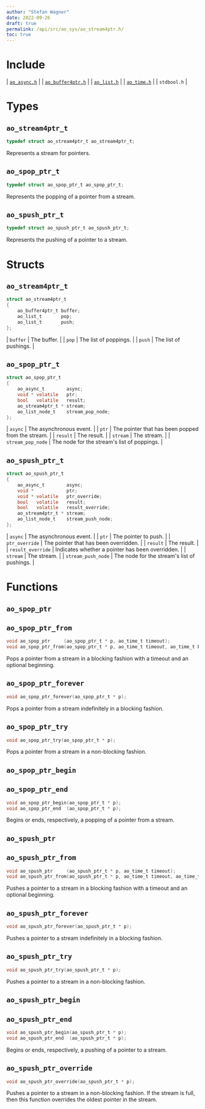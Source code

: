 ```yaml
---
author: "Stefan Wagner"
date: 2022-09-26
draft: true
permalink: /api/src/ao_sys/ao_stream4ptr.h/
toc: true
---
```


# Include

| [`ao_async.h`](ao_async.h.md) |
| [`ao_buffer4ptr.h`](../ao/ao_buffer4ptr.h.md) |
| [`ao_list.h`](../ao/ao_list.h.md) |
| [`ao_time.h`](ao_time.h.md) |
| `stdbool.h` |

# Types

## `ao_stream4ptr_t`

```c
typedef struct ao_stream4ptr_t ao_stream4ptr_t;
```

Represents a stream for pointers.

## `ao_spop_ptr_t`

```c
typedef struct ao_spop_ptr_t ao_spop_ptr_t;
```

Represents the popping of a pointer from a stream.

## `ao_spush_ptr_t`

```c
typedef struct ao_spush_ptr_t ao_spush_ptr_t;
```

Represents the pushing of a pointer to a stream.

# Structs

## `ao_stream4ptr_t`

```c
struct ao_stream4ptr_t
{
    ao_buffer4ptr_t buffer;
    ao_list_t       pop;
    ao_list_t       push;
};
```

| `buffer` | The buffer. |
| `pop` | The list of poppings. |
| `push` | The list of pushings. |

## `ao_spop_ptr_t`

```c
struct ao_spop_ptr_t
{
    ao_async_t        async;
    void * volatile   ptr;
    bool   volatile   result;
    ao_stream4ptr_t * stream;
    ao_list_node_t    stream_pop_node;
};
```

| `async` | The asynchronous event. |
| `ptr` | The pointer that has been popped from the stream. |
| `result` | The result. |
| `stream` | The stream. |
| `stream_pop_node` | The node for the stream's list of poppings. |

## `ao_spush_ptr_t`

```c
struct ao_spush_ptr_t
{
    ao_async_t        async;
    void *            ptr;
    void * volatile   ptr_override;
    bool   volatile   result;
    bool   volatile   result_override;
    ao_stream4ptr_t * stream;
    ao_list_node_t    stream_push_node;
};
```

| `async` | The asynchronous event. |
| `ptr` | The pointer to push. |
| `ptr_override` | The pointer that has been overridden. |
| `result` | The result. |
| `result_override` | Indicates whether a pointer has been overridden. |
| `stream` | The stream. |
| `stream_push_node` | The node for the stream's list of pushings. |

# Functions

## `ao_spop_ptr`
## `ao_spop_ptr_from`

```c
void ao_spop_ptr     (ao_spop_ptr_t * p, ao_time_t timeout);
void ao_spop_ptr_from(ao_spop_ptr_t * p, ao_time_t timeout, ao_time_t beginning);
```

Pops a pointer from a stream in a blocking fashion with a timeout and an optional beginning.

## `ao_spop_ptr_forever`

```c
void ao_spop_ptr_forever(ao_spop_ptr_t * p);
```

Pops a pointer from a stream indefinitely in a blocking fashion.

## `ao_spop_ptr_try`

```c
void ao_spop_ptr_try(ao_spop_ptr_t * p);
```

Pops a pointer from a stream in a non-blocking fashion.

## `ao_spop_ptr_begin`
## `ao_spop_ptr_end`

```c
void ao_spop_ptr_begin(ao_spop_ptr_t * p);
void ao_spop_ptr_end  (ao_spop_ptr_t * p);
```

Begins or ends, respectively, a popping of a pointer from a stream.

## `ao_spush_ptr`
## `ao_spush_ptr_from`

```c
void ao_spush_ptr     (ao_spush_ptr_t * p, ao_time_t timeout);
void ao_spush_ptr_from(ao_spush_ptr_t * p, ao_time_t timeout, ao_time_t beginning);
```

Pushes a pointer to a stream in a blocking fashion with a timeout and an optional beginning.

## `ao_spush_ptr_forever`

```c
void ao_spush_ptr_forever(ao_spush_ptr_t * p);
```

Pushes a pointer to a stream indefinitely in a blocking fashion.

## `ao_spush_ptr_try`

```c
void ao_spush_ptr_try(ao_spush_ptr_t * p);
```

Pushes a pointer to a stream in a non-blocking fashion.

## `ao_spush_ptr_begin`
## `ao_spush_ptr_end`

```c
void ao_spush_ptr_begin(ao_spush_ptr_t * p);
void ao_spush_ptr_end  (ao_spush_ptr_t * p);
```

Begins or ends, respectively, a pushing of a pointer to a stream.

## `ao_spush_ptr_override`

```c
void ao_spush_ptr_override(ao_spush_ptr_t * p);
```

Pushes a pointer to a stream in a non-blocking fashion. If the stream is full, then this function overrides the oldest pointer in the stream.
